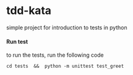 # tdd-kata

simple project for introduction to tests in python



#### Run test

to run the tests, run the following code

 
    cd tests  &&  python -m unittest test_greet